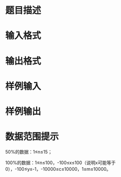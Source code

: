 

# 题目描述



# 输入格式



# 输出格式



# 样例输入



# 样例输出



# 数据范围提示


<p>
50%的数据：1≤n≤15；
</p>
<p>
100%的数据：1≤n≤100，-100≤x≤100（说明x可能等于0），-100≤y≤-1，-10000≤c≤10000，1≤m≤10000。
</p>
